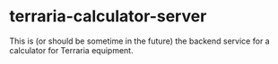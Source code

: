 # terraria-calculator-server
This is (or should be sometime in the future) the backend service for a calculator for Terraria equipment.
